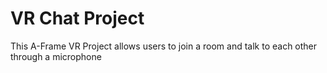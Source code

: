 # VR Chat Project
This A-Frame VR Project allows users to join a room and talk to each other through a microphone
